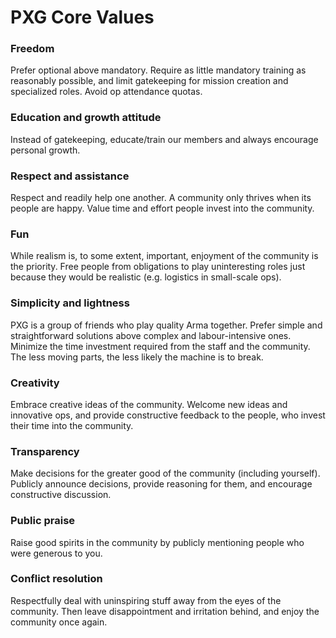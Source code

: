 # PXG Core Values

### Freedom
Prefer optional above mandatory.
Require as little mandatory training as reasonably possible, and limit gatekeeping for mission creation and specialized roles. Avoid op attendance quotas.

### Education and growth attitude
Instead of gatekeeping, educate/train our members and always encourage personal growth.

### Respect and assistance
Respect and readily help one another. A community only thrives when its people are happy.
Value time and effort people invest into the community.

### Fun
While realism is, to some extent, important, enjoyment of the community is the priority.
Free people from obligations to play uninteresting roles just because they would be realistic (e.g. logistics in small-scale ops).

### Simplicity and lightness
PXG is a group of friends who play quality Arma together.
Prefer simple and straightforward solutions above complex and labour-intensive ones.
Minimize the time investment required from the staff and the community.
The less moving parts, the less likely the machine is to break.

### Creativity
Embrace creative ideas of the community. Welcome new ideas and innovative ops, and provide constructive feedback to the people, who invest their time into the community.

### Transparency
Make decisions for the greater good of the community (including yourself).
Publicly announce decisions, provide reasoning for them, and encourage constructive discussion.

### Public praise
Raise good spirits in the community by publicly mentioning people who were generous to you.

### Conflict resolution
Respectfully deal with uninspiring stuff away from the eyes of the community. Then leave disappointment and irritation behind, and enjoy the community once again.
